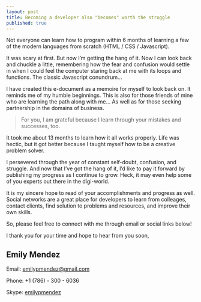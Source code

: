 ```yaml
---
layout: post
title: Becoming a developer also "becomes" worth the struggle
published: true
---
```


Not everyone can learn how to program within 6 months of learning a few of the modern languages from scratch (HTML / CSS / Javascript).

It was scary at first. But now I’m getting the hang of it. Now I can look back and chuckle a little, remembering how the fear and confusion would settle in when I could feel the computer staring back at me with its loops and functions. The classic Javascript conundrum…
	

I have created this e-document as a memoire for myself to look back on. It reminds me of my humble beginnings. This is also for those friends of mine who are learning the path along with me… As well as for those seeking partnership in the domains of business.

> For you, I am grateful because I learn through your mistakes and successes, too.

It took me about 13 months to learn how it all works properly. Life was hectic, but it got better because I taught myself how to be a creative problem solver.

I persevered through the year of constant self-doubt, confusion, and struggle. And now that I’ve got the hang of it, I’d like to pay it forward by publishing my progress as I continue to grow. Heck, it may even help some of you experts out there in the digi-world.

It is my sincere hope to read of your accomplishments and progress as well. Social networks are a great place for developers to learn from colleages, contact clients, find solution to problems and resources, and improve their own skills.

So, please feel free to connect with me through email or social links below!

I thank you for your time and hope to hear from you soon,

## **Emily Mendez**

Email: [emilypmendez@gmail.com](mailto:emilypmendez@gmail.com)

Phone: +1 (786) - 300 - 6036

Skype: [emilypmendez](skype:emilypmendez)
